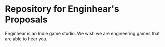 # Repository for Enginhear's Proposals

Enginhear is an Indie game studio. We wish we are engineering games that are able to hear you.
